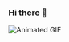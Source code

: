 ### Hi there 👋
![Animated GIF](https://github.com/912-Dreghici-Bogdan/912-Dreghici-Bogdan/raw/main/9O_2k2_jsrJhik6a5838ipgV9Uo9PGy2Ht04wvv0FdU.gif)


<!--
**912-Dreghici-Bogdan/912-Dreghici-Bogdan** is a ✨ _special_ ✨ repository because its `README.md` (this file) appears on your GitHub profile.

Here are some ideas to get you started:

- 🔭 I’m currently working on ...
- 🌱 I’m currently learning ...
- 👯 I’m looking to collaborate on ...
- 🤔 I’m looking for help with ...
- 💬 Ask me about ...
- 📫 How to reach me: ...
- 😄 Pronouns: ...
- ⚡ Fun fact: ...
-->

